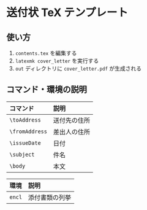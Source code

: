 # 送付状 TeX テンプレート

## 使い方

1. `contents.tex` を編集する
2. `latexmk cover_letter` を実行する
3. `out` ディレクトリに `cover_letter.pdf` が生成される

## コマンド・環境の説明

| コマンド | 説明 |
|:--|:--|
| `\toAddress` | 送付先の住所 |
| `\fromAddress` | 差出人の住所 |
| `\issueDate` | 日付 |
| `\subject` | 件名 |
| `\body` | 本文 |

| 環境 | 説明 |
|:--|:--|
| `encl` | 添付書類の列挙 |

